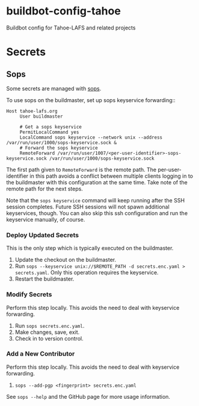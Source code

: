 # buildbot-config-tahoe

Buildbot config for Tahoe-LAFS and related projects

# Secrets

## Sops

Some secrets are managed with [sops](https://github.com/mozilla/sops).

To use sops on the buildmaster, set up sops keyservice forwarding::

```
Host tahoe-lafs.org
     User buildmaster

     # Get a sops keyservice
     PermitLocalCommand yes
     LocalCommand sops keyservice --network unix --address /var/run/user/1000/sops-keyservice.sock &
     # Forward the sops keyservice
     RemoteForward /var/run/user/1007/<per-user-identifier>-sops-keyservice.sock /var/run/user/1000/sops-keyservice.sock
```

The first path given to ``RemoteForward`` is the remote path.
The per-user-identifier in this path avoids a conflict between multiple clients logging in to the buildmaster with this configuration at the same time.
Take note of the remote path for the next steps.

Note that the ``sops keyservice`` command will keep running after the SSH session completes.
Future SSH sessions will not spawn additional keyservices, though.
You can also skip this ssh configuration and run the keyservice manually, of course.

### Deploy Updated Secrets

This is the only step which is typically executed on the buildmaster.

1. Update the checkout on the buildmaster.
2. Run `sops --keyservice unix://$REMOTE_PATH -d secrets.enc.yaml > secrets.yaml`.
   Only this operation requires the keyservice.
3. Restart the buildmaster.

### Modify Secrets

Perform this step locally.
This avoids the need to deal with keyservice forwarding.

1. Run `sops secrets.enc.yaml`.
2. Make changes, save, exit.
3. Check in to version control.

### Add a New Contributor

Perform this step locally.
This avoids the need to deal with keyservice forwarding.

1. `sops --add-pgp <fingerprint> secrets.enc.yaml`

See `sops --help` and the GitHub page for more usage information.
